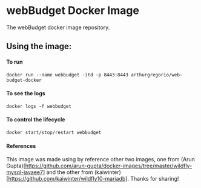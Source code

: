 # webBudget Docker Image 

The webBudget docker image repository.

## Using the image:

#### To run

```
docker run --name webbudget -itd -p 8443:8443 arthurgregorio/web-budget-docker
```

#### To see the logs 

```
docker logs -f webbudget
```

#### To control the lifecycle

```
docker start/stop/restart webbudget
```

#### References

This image was made using by reference other two images, one from (Arun Gupta)[https://github.com/arun-gupta/docker-images/tree/master/wildfly-mysql-javaee7] and the other from (kaiwinter)[https://github.com/kaiwinter/wildfly10-mariadb]. Thanks for sharing!

